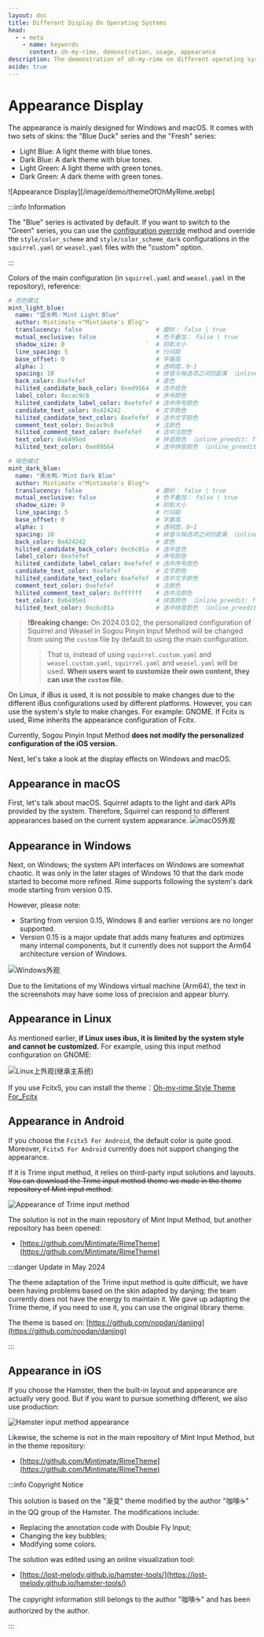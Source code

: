 ```yaml
---
layout: doc
title: Different Display On Operating Systems
head:
  - - meta
    - name: keywords
      content: oh-my-rime, demonstration, usage, appearance
description: The demonstration of oh-my-rime on different operating system platforms. It is adapted to dark and light modes, but there may be variations depending on the different operating systems and frameworks used for rime implementation.
aside: true
---
```

# Appearance Display <Badge type="tip" text="^2024.04" />
The appearance is mainly designed for Windows and macOS. It comes with two sets of skins: the "Blue Duck" series and the "Fresh" series:
- Light Blue: A light theme with blue tones.
- Dark Blue: A dark theme with blue tones.
- Light Green: A light theme with green tones.
- Dark Green: A dark theme with green tones.

![Appearance Display][/image/demo/themeOfOhMyRime.webp]

:::info Information

The "Blue" series is activated by default. If you want to switch to the "Green" series, you can use the [configuration override](/zh/guide/configurationOverride.html) method and override the `style/color_scheme` and `style/color_scheme_dark` configurations in the `squirrel.yaml` or `weasel.yaml` files with the "custom" option.

:::


Colors of the main configuration (in `squirrel.yaml` and `weasel.yaml` in the repository), reference:
```yaml
# 亮色模式
mint_light_blue:
  name: "蓝水鸭／Mint Light Blue"
  author: Mintimate <"Mintimate's Blog">
  translucency: false                     # 磨砂： false | true
  mutual_exclusive: false                 # 色不叠加： false | true
  shadow_size: 0                       `  # 阴影大小
  line_spacing: 5                         # 行间距
  base_offset: 0                          # 字基高
  alpha: 1                                # 透明度，0~1
  spacing: 10                             # 拼音与候选项之间的距离 （inline_preedit: false）
  back_color: 0xefefef                    # 底色
  hilited_candidate_back_color: 0xed9564  # 选中底色
  label_color: 0xcac9c8                   # 序号颜色
  hilited_candidate_label_color: 0xefefef # 选中序号颜色
  candidate_text_color: 0x424242          # 文字颜色
  hilited_candidate_text_color: 0xefefef  # 选中文字颜色
  comment_text_color: 0xcac9c8            # 注颜色
  hilited_comment_text_color: 0xefefef    # 选中注颜色
  text_color: 0x6495ed                    # 拼音颜色 （inline_preedit: false）
  hilited_text_color: 0xed9564            # 选中拼音颜色 （inline_preedit: false）

# 暗色模式
mint_dark_blue:
  name: "黑水鸭／Mint Dark Blue"
  author: Mintimate <"Mintimate's Blog">
  translucency: false                     # 磨砂： false | true
  mutual_exclusive: false                 # 色不叠加： false | true
  shadow_size: 0                          # 阴影大小
  line_spacing: 5                         # 行间距
  base_offset: 0                          # 字基高
  alpha: 1                                # 透明度，0~1
  spacing: 10                             # 拼音与候选项之间的距离 （inline_preedit: false）
  back_color: 0x424242                    # 底色
  hilited_candidate_back_color: 0xc6c01a  # 选中底色
  label_color: 0xefefef                   # 序号颜色
  hilited_candidate_label_color: 0xefefef # 选中序号颜色
  candidate_text_color: 0xefefef          # 文字颜色
  hilited_candidate_text_color: 0xefefef  # 选中文字颜色
  comment_text_color: 0xefefef            # 注颜色
  hilited_comment_text_color: 0xffffff    # 选中注颜色
  text_color: 0x6495ed                    # 拼音颜色 （inline_preedit: false）
  hilited_text_color: 0xc6c01a            # 选中拼音颜色 （inline_preedit: false）
```

> **!Breaking change:** On 2024.03.02, the personalized configuration of Squirrel and Weasel in Sogou Pinyin Input Method will be changed from using the `custom` file by default to using the main configuration.
>> That is, instead of using `squirrel.custom.yaml` and `weasel.custom.yaml`, `squirrel.yaml` and `weasel.yaml` will be used. **When users want to customize their own content, they can use the `custom` file.**

On Linux, if iBus is used, it is not possible to make changes due to the different iBus configurations used by different platforms. However, you can use the system's style to make changes. For example: GNOME. If Fcitx is used, Rime inherits the appearance configuration of Fcitx.

Currently, Sogou Pinyin Input Method **does not modify the personalized configuration of the iOS version.**

Next, let's take a look at the display effects on Windows and macOS.

## Appearance in macOS
First, let's talk about macOS. Squirrel adapts to the light and dark APIs provided by the system. Therefore, Squirrel can respond to different appearances based on the current system appearance.
![macOS外观](/image/demo/macOS_Mint.webp)

## Appearance in Windows
Next, on Windows; the system API interfaces on Windows are somewhat chaotic. It was only in the later stages of Windows 10 that the dark mode started to become more refined. Rime supports following the system's dark mode starting from version 0.15.

However, please note:
- Starting from version 0.15, Windows 8 and earlier versions are no longer supported.
- Version 0.15 is a major update that adds many features and optimizes many internal components, but it currently does not support the Arm64 architecture version of Windows.

![Windows外观](/image/demo/Windows_Mint.webp)

Due to the limitations of my Windows virtual machine (Arm64), the text in the screenshots may have some loss of precision and appear blurry.

<div class="wwads-cn wwads-horizontal" data-id="266" ></div>

## Appearance in Linux
As mentioned earlier, **if Linux uses ibus, it is limited by the system style and cannot be customized.** For example, using this input method configuration on GNOME:

![Linux上外观(继承主系统)](/image/demo/Linux_Mint.webp)

If you use Fcitx5, you can install the theme：[Oh-my-rime Style Theme For_Fcitx](/resources/ohMyRimeThemeForFcitx5.zip)

## Appearance in Android <Badge type="tip" text="^2024.05" />
If you choose the `Fcitx5 For Android`, the default color is quite good. Moreover, `Fcitx5 For Android` currently does not support changing the appearance.

If it is Trime input method, it relies on third-party input solutions and layouts. ~~You can download the Trime input method theme we made in the theme repository of Mint input method~~:

![Appearance of Trime input method](/image/demo/Trime_Mint.webp)

The solution is not in the main repository of Mint Input Method, but another repository has been opened:
- [https://github.com/Mintimate/RimeTheme](https://github.com/Mintimate/RimeTheme)

:::danger Update in May 2024

The theme adaptation of the Trime input method is quite difficult, we have been having problems based on the skin adapted by danjing; the team currently does not have the energy to maintain it. We gave up adapting the Trime theme, if you need to use it, you can use the original library theme.

The theme is based on: [https://github.com/nopdan/danjing](https://github.com/nopdan/danjing)

:::

## Appearance in iOS

If you choose the Hamster, then the built-in layout and appearance are actually very good. But if you want to pursue something different, we also use production:

![Hamster input method appearance](/image/demo/Hamster_Mint.webp)

Likewise, the scheme is not in the main repository of Mint Input Method, but in the theme repository:
- [https://github.com/Mintimate/RimeTheme](https://github.com/Mintimate/RimeTheme)


:::info Copyright Notice

This solution is based on the "渐变" theme modified by the author "咖啡☕" in the QQ group of the Hamster. The modifications include:
- Replacing the annotation code with Double Fly Input;
- Changing the key bubbles;
- Modifying some colors.

The solution was edited using an online visualization tool:
- [https://lost-melody.github.io/hamster-tools/](https://lost-melody.github.io/hamster-tools/)

The copyright information still belongs to the author "咖啡☕" and has been authorized by the author.

:::